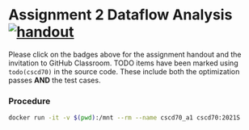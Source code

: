 # Assignment 2 Dataflow Analysis [![handout](https://img.shields.io/badge/-handout-blue)](https://www.overleaf.com/read/cncbrtszrfpx)

Please click on the badges above for the assignment handout and the invitation
to GitHub Classroom. TODO items have been marked using `todo(cscd70)` in the source code.
These include both the optimization passes **AND** the test cases.



### Procedure


```bash
docker run -it -v $(pwd):/mnt --rm --name cscd70_a1 cscd70:2021S


```
